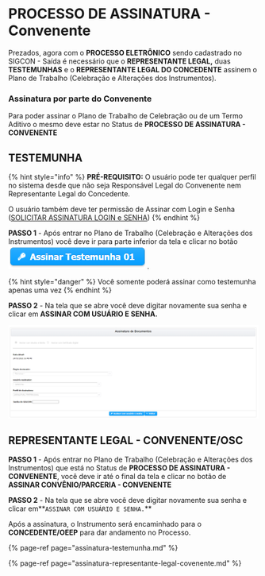 # PROCESSO DE ASSINATURA - Convenente

Prezados, agora com o **PROCESSO ELETRÔNICO** sendo cadastrado no SIGCON - Saída é necessário que o **REPRESENTANTE LEGAL,** duas **TESTEMUNHAS** e o **REPRESENTANTE LEGAL DO CONCEDENTE** assinem o Plano de Trabalho \(Celebração e Alterações dos Instrumentos\).

### Assinatura por parte do Convenente

Para poder assinar o Plano de Trabalho de Celebração ou de um Termo Aditivo o mesmo deve estar no Status de **PROCESSO DE ASSINATURA - CONVENENTE** 

## TESTEMUNHA

{% hint style="info" %}
**PRÉ-REQUISITO:** O usuário pode ter qualquer perfil no sistema desde que não seja Responsável Legal do Convenente nem Representante Legal do Concedente.

O usuário também deve ter permissão de Assinar com Login e Senha \([SOLICITAR ASSINATURA LOGIN e SENHA](../solicitar-assinatura-login-senha/)\)
{% endhint %}

**PASSO 1** - Após entrar no Plano de Trabalho  \(Celebração e Alterações dos Instrumentos\) você deve ir para parte inferior da tela e clicar no botão ![](../../.gitbook/assets/botao_assinar_testemunha_01.png) .

{% hint style="danger" %}
Você somente poderá assinar como testemunha apenas uma vez
{% endhint %}

**PASSO 2** - Na tela que se abre você deve digitar novamente sua senha e clicar em **ASSINAR COM USUÁRIO E SENHA.**

![](../../.gitbook/assets/assinando_como_testemunha.png)

## REPRESENTANTE LEGAL - CONVENENTE/OSC

**PASSO 1** - Após entrar no Plano de Trabalho  \(Celebração e Alterações dos Instrumentos\) que está no Status de **PROCESSO DE ASSINATURA - CONVENENTE**, você deve ir até o final da tela e clicar no botão de **ASSINAR CONVÊNIO/PARCERIA - CONVENENTE**

**PASSO 2** - Na tela que se abre você deve digitar novamente sua senha e clicar em**`ASSINAR COM USUÁRIO E SENHA.`**

Após a assinatura, o Instrumento será encaminhado para o **CONCEDENTE/OEEP** para dar andamento no Processo.

{% page-ref page="assinatura-testemunha.md" %}

{% page-ref page="assinatura-representante-legal-covenente.md" %}



